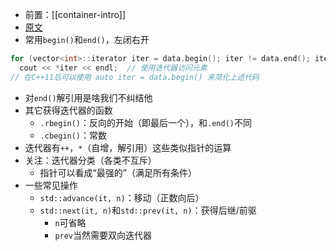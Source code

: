 - 前置：[[container-intro]]
- [原文](https://oiwiki.org/lang/csl/iterator/)
- 常用`begin()`和`end()`，左闭右开
```cpp
for (vector<int>::iterator iter = data.begin(); iter != data.end(); iter++)
  cout << *iter << endl;  // 使用迭代器访问元素
// 在C++11后可以使用 auto iter = data.begin() 来简化上述代码
```
- 对`end()`解引用是啥我们不纠结他
- 其它获得迭代器的函数
  - `.rbegin()`：反向的开始（即最后一个），和`.end()`不同
  - `.cbegin()`：常数
- 迭代器有`++`，`*`（自增，解引用）这些类似指针的运算
- 关注：迭代器分类（各类不互斥）
  - 指针可以看成“最强的”（满足所有条件）
- 一些常见操作
  - `std::advance(it, n)`：移动（正数向后）
  - `std::next(it, n)`和`std::prev(it, n)`：获得后继/前驱
    - `n`可省略
    - `prev`当然需要双向迭代器